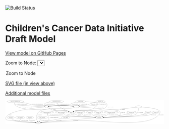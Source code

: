 <link rel='stylesheet' href="assets/style.css">
<link rel='stylesheet' href="https://unpkg.com/leaflet@1.5.1/dist/leaflet.css" integrity="sha512-xwE/Az9zrjBIphAcBb3F6JVqxf46+CDLwfLMHloNu6KEQCAWi6HcDUbeOfBIptF7tcCzusKFjFw2yuvEpDL9wQ==" crossorigin="">
<script type="text/javascript" src="https://code.jquery.com/jquery-3.2.1.min.js"></script>
<script type="text/javascript"  src="https://unpkg.com/leaflet@1.5.1/dist/leaflet.js"></script>
<script type="text/javascript" src="assets/actions.js"></script>

![Build Status](https://github.com/CBIIT/ccdi-model/actions/workflows/model-test-and-deploy.yml/badge.svg)

# Children's Cancer Data Initiative Draft Model

[View model on GitHub Pages](https://cbiit.github.io/ccdi-model/)



Zoom to Node: <select id="node_select">
  <option value="">Zoom to Node</option>
</select>
<div id="model"></div>

<p>
<a href="./model-desc/ccdi-model.svg">SVG file (in view above)</a>
<p>
<a href="./model-desc">Additional model files</a>
<div id='graph' style='display:off;'>
<svg width="2611pt" height="392pt"
 viewBox="0.00 0.00 2610.57 392.00" xmlns="http://www.w3.org/2000/svg" xmlns:xlink="http://www.w3.org/1999/xlink">
<g id="graph0" class="graph" transform="scale(1 1) rotate(0) translate(4 388)">
<title>Perl</title>
<polygon fill="#ffffff" stroke="transparent" points="-4,4 -4,-388 2606.5682,-388 2606.5682,4 -4,4"/>
<!-- pdx -->
<g id="node1" class="node">
<title>pdx</title>
<ellipse fill="none" stroke="#000000" cx="674.5682" cy="-279" rx="27.8951" ry="18"/>
<text text-anchor="middle" x="674.5682" y="-275.3" font-family="Times,serif" font-size="14.00" fill="#000000">pdx</text>
</g>
<!-- sample -->
<g id="node3" class="node">
<title>sample</title>
<ellipse fill="none" stroke="#000000" cx="1077.5682" cy="-192" rx="44.393" ry="18"/>
<text text-anchor="middle" x="1077.5682" y="-188.3" font-family="Times,serif" font-size="14.00" fill="#000000">sample</text>
</g>
<!-- pdx&#45;&gt;sample -->
<g id="edge7" class="edge">
<title>pdx&#45;&gt;sample</title>
<path fill="none" stroke="#000000" d="M694.3287,-266.1736C714.2172,-253.9919 746.2128,-236.3375 776.5682,-228 883.1339,-198.7306 916.2574,-231.9475 1024.5682,-210 1028.2112,-209.2618 1031.9487,-208.3424 1035.6712,-207.3123"/>
<polygon fill="#000000" stroke="#000000" points="1036.85,-210.6127 1045.4146,-204.3759 1034.83,-203.9104 1036.85,-210.6127"/>
<text text-anchor="middle" x="800.5682" y="-231.8" font-family="Times,serif" font-size="14.00" fill="#000000">of_pdx</text>
</g>
<!-- study -->
<g id="node21" class="node">
<title>study</title>
<ellipse fill="none" stroke="#000000" cx="540.5682" cy="-18" rx="36.2938" ry="18"/>
<text text-anchor="middle" x="540.5682" y="-14.3" font-family="Times,serif" font-size="14.00" fill="#000000">study</text>
</g>
<!-- pdx&#45;&gt;study -->
<g id="edge8" class="edge">
<title>pdx&#45;&gt;study</title>
<path fill="none" stroke="#000000" d="M646.6154,-276.9107C531.3482,-267.6582 95.2392,-226.1777 15.5682,-123 -44.9966,-44.5656 89.9236,-59.8946 119.5682,-54 190.2173,-39.9521 400.2312,-26.2714 494.2079,-20.6619"/>
<polygon fill="#000000" stroke="#000000" points="494.4986,-24.1509 504.274,-20.0654 494.0845,-17.1631 494.4986,-24.1509"/>
<text text-anchor="middle" x="76.5682" y="-144.8" font-family="Times,serif" font-size="14.00" fill="#000000">of_pdx</text>
</g>
<!-- single_cell_sequencing_file -->
<g id="node2" class="node">
<title>single_cell_sequencing_file</title>
<ellipse fill="none" stroke="#000000" cx="160.5682" cy="-366" rx="137.5759" ry="18"/>
<text text-anchor="middle" x="160.5682" y="-362.3" font-family="Times,serif" font-size="14.00" fill="#000000">single_cell_sequencing_file</text>
</g>
<!-- single_cell_sequencing_file&#45;&gt;pdx -->
<g id="edge13" class="edge">
<title>single_cell_sequencing_file&#45;&gt;pdx</title>
<path fill="none" stroke="#000000" d="M155.3754,-347.6578C153.4993,-336.7664 153.5135,-323.4718 161.5682,-315 169.7513,-306.3933 518.8881,-287.2156 636.4163,-280.992"/>
<polygon fill="#000000" stroke="#000000" points="636.6075,-284.4868 646.4091,-280.4645 636.2385,-277.4966 636.6075,-284.4868"/>
<text text-anchor="middle" x="270.0682" y="-318.8" font-family="Times,serif" font-size="14.00" fill="#000000">of_single_cell_sequencing_file</text>
</g>
<!-- single_cell_sequencing_file&#45;&gt;sample -->
<g id="edge12" class="edge">
<title>single_cell_sequencing_file&#45;&gt;sample</title>
<path fill="none" stroke="#000000" d="M150.7907,-347.6686C146.5978,-337.052 144.1612,-324.0417 151.5682,-315 234.7176,-213.5001 604.8132,-238.9161 735.5682,-228 863.8154,-217.2932 898.309,-234.9114 1024.5682,-210 1028.2149,-209.2805 1031.9551,-208.3742 1035.6793,-207.3529"/>
<polygon fill="#000000" stroke="#000000" points="1036.8522,-210.6552 1045.4255,-204.4304 1034.8416,-203.9502 1036.8522,-210.6552"/>
<text text-anchor="middle" x="359.0682" y="-275.3" font-family="Times,serif" font-size="14.00" fill="#000000">of_single_cell_sequencing_file</text>
</g>
<!-- cell_line -->
<g id="node13" class="node">
<title>cell_line</title>
<ellipse fill="none" stroke="#000000" cx="1161.5682" cy="-279" rx="49.2915" ry="18"/>
<text text-anchor="middle" x="1161.5682" y="-275.3" font-family="Times,serif" font-size="14.00" fill="#000000">cell_line</text>
</g>
<!-- single_cell_sequencing_file&#45;&gt;cell_line -->
<g id="edge11" class="edge">
<title>single_cell_sequencing_file&#45;&gt;cell_line</title>
<path fill="none" stroke="#000000" d="M261.6059,-353.6917C298.7412,-348.0251 340.9039,-340.2383 378.5682,-330 396.4891,-325.1286 399.3613,-318.6601 417.5682,-315 550.0873,-288.3598 890.8367,-307.8819 1025.5682,-297 1052.0529,-294.8609 1081.2822,-291.1678 1105.8343,-287.6813"/>
<polygon fill="#000000" stroke="#000000" points="1106.6522,-291.0995 1116.0486,-286.2049 1105.6507,-284.1715 1106.6522,-291.0995"/>
<text text-anchor="middle" x="526.0682" y="-318.8" font-family="Times,serif" font-size="14.00" fill="#000000">of_single_cell_sequencing_file</text>
</g>
<!-- participant -->
<g id="node20" class="node">
<title>participant</title>
<ellipse fill="none" stroke="#000000" cx="1539.5682" cy="-105" rx="62.2891" ry="18"/>
<text text-anchor="middle" x="1539.5682" y="-101.3" font-family="Times,serif" font-size="14.00" fill="#000000">participant</text>
</g>
<!-- sample&#45;&gt;participant -->
<g id="edge15" class="edge">
<title>sample&#45;&gt;participant</title>
<path fill="none" stroke="#000000" d="M1105.8991,-178.0326C1136.3456,-163.0331 1180.5561,-141.2889 1181.5682,-141 1233.6944,-126.1195 1379.694,-114.8689 1468.3201,-109.166"/>
<polygon fill="#000000" stroke="#000000" points="1468.5448,-112.6588 1478.3026,-108.5314 1468.1007,-105.6729 1468.5448,-112.6588"/>
<text text-anchor="middle" x="1218.0682" y="-144.8" font-family="Times,serif" font-size="14.00" fill="#000000">of_sample</text>
</g>
<!-- study_arm -->
<g id="node4" class="node">
<title>study_arm</title>
<ellipse fill="none" stroke="#000000" cx="84.5682" cy="-105" rx="59.5901" ry="18"/>
<text text-anchor="middle" x="84.5682" y="-101.3" font-family="Times,serif" font-size="14.00" fill="#000000">study_arm</text>
</g>
<!-- study_arm&#45;&gt;study -->
<g id="edge5" class="edge">
<title>study_arm&#45;&gt;study</title>
<path fill="none" stroke="#000000" d="M100.6621,-87.3929C112.4307,-75.7658 129.4467,-61.363 147.5682,-54 209.2367,-28.9435 403.6971,-21.1838 493.8416,-18.899"/>
<polygon fill="#000000" stroke="#000000" points="494.1313,-22.3931 504.0438,-18.6526 493.9622,-15.3951 494.1313,-22.3931"/>
<text text-anchor="middle" x="196.0682" y="-57.8" font-family="Times,serif" font-size="14.00" fill="#000000">of_study_arm</text>
</g>
<!-- sequencing_file -->
<g id="node5" class="node">
<title>sequencing_file</title>
<ellipse fill="none" stroke="#000000" cx="1233.5682" cy="-366" rx="83.3857" ry="18"/>
<text text-anchor="middle" x="1233.5682" y="-362.3" font-family="Times,serif" font-size="14.00" fill="#000000">sequencing_file</text>
</g>
<!-- sequencing_file&#45;&gt;pdx -->
<g id="edge17" class="edge">
<title>sequencing_file&#45;&gt;pdx</title>
<path fill="none" stroke="#000000" d="M1162.0559,-356.7957C1133.8559,-351.4001 1101.7691,-342.988 1074.5682,-330 1064.8594,-325.3641 1065.5923,-318.9079 1055.5682,-315 1005.9445,-295.6539 869.5603,-302.3507 816.5682,-297 781.0058,-293.4092 740.5781,-288.1711 711.979,-284.2704"/>
<polygon fill="#000000" stroke="#000000" points="712.3921,-280.7943 702.0085,-282.8993 711.4385,-287.7291 712.3921,-280.7943"/>
<text text-anchor="middle" x="1141.0682" y="-318.8" font-family="Times,serif" font-size="14.00" fill="#000000">of_sequencing_file</text>
</g>
<!-- sequencing_file&#45;&gt;sample -->
<g id="edge18" class="edge">
<title>sequencing_file&#45;&gt;sample</title>
<path fill="none" stroke="#000000" d="M1316.2672,-363.8344C1407.3533,-359.7864 1537.8656,-348.1891 1512.5682,-315 1405.8315,-174.9659 1298.8917,-261.6672 1130.5682,-210 1127.4097,-209.0305 1124.1553,-208.001 1120.8862,-206.9446"/>
<polygon fill="#000000" stroke="#000000" points="1121.7089,-203.5306 1111.1159,-203.7274 1119.5195,-210.1795 1121.7089,-203.5306"/>
<text text-anchor="middle" x="1562.0682" y="-275.3" font-family="Times,serif" font-size="14.00" fill="#000000">of_sequencing_file</text>
</g>
<!-- sequencing_file&#45;&gt;cell_line -->
<g id="edge19" class="edge">
<title>sequencing_file&#45;&gt;cell_line</title>
<path fill="none" stroke="#000000" d="M1228.3675,-347.7154C1224.8006,-337.3706 1219.3006,-324.6206 1211.5682,-315 1207.2461,-309.6224 1201.9279,-304.6693 1196.3899,-300.2682"/>
<polygon fill="#000000" stroke="#000000" points="1198.3335,-297.3527 1188.2093,-294.2299 1194.1764,-302.9846 1198.3335,-297.3527"/>
<text text-anchor="middle" x="1287.0682" y="-318.8" font-family="Times,serif" font-size="14.00" fill="#000000">of_sequencing_file</text>
</g>
<!-- molecular_test -->
<g id="node6" class="node">
<title>molecular_test</title>
<ellipse fill="none" stroke="#000000" cx="2070.5682" cy="-192" rx="79.8859" ry="18"/>
<text text-anchor="middle" x="2070.5682" y="-188.3" font-family="Times,serif" font-size="14.00" fill="#000000">molecular_test</text>
</g>
<!-- molecular_test&#45;&gt;participant -->
<g id="edge21" class="edge">
<title>molecular_test&#45;&gt;participant</title>
<path fill="none" stroke="#000000" d="M2028.7849,-176.5152C1995.7869,-164.9165 1948.3333,-149.6204 1905.5682,-141 1804.8428,-120.6961 1686.1197,-111.6932 1611.8318,-107.8065"/>
<polygon fill="#000000" stroke="#000000" points="1611.815,-104.3013 1601.6509,-107.2914 1611.4612,-111.2923 1611.815,-104.3013"/>
<text text-anchor="middle" x="2024.5682" y="-144.8" font-family="Times,serif" font-size="14.00" fill="#000000">of_molecular_test</text>
</g>
<!-- methylation_array_file -->
<g id="node7" class="node">
<title>methylation_array_file</title>
<ellipse fill="none" stroke="#000000" cx="838.5682" cy="-366" rx="115.8798" ry="18"/>
<text text-anchor="middle" x="838.5682" y="-362.3" font-family="Times,serif" font-size="14.00" fill="#000000">methylation_array_file</text>
</g>
<!-- methylation_array_file&#45;&gt;pdx -->
<g id="edge30" class="edge">
<title>methylation_array_file&#45;&gt;pdx</title>
<path fill="none" stroke="#000000" d="M732.7231,-358.7335C692.7778,-353.5959 653.9534,-344.8535 641.5682,-330 633.7107,-320.5764 639.811,-309.1847 648.8053,-299.5601"/>
<polygon fill="#000000" stroke="#000000" points="651.264,-302.0515 656.0641,-292.6064 646.4217,-296.9966 651.264,-302.0515"/>
<text text-anchor="middle" x="733.0682" y="-318.8" font-family="Times,serif" font-size="14.00" fill="#000000">of_methylation_array_file</text>
</g>
<!-- methylation_array_file&#45;&gt;sample -->
<g id="edge31" class="edge">
<title>methylation_array_file&#45;&gt;sample</title>
<path fill="none" stroke="#000000" d="M841.1445,-347.8659C843.2532,-337.5712 847.0032,-324.8212 853.5682,-315 874.8223,-283.2041 887.8878,-280.8672 920.5682,-261 956.9965,-238.8544 1001.791,-219.8957 1034.1964,-207.487"/>
<polygon fill="#000000" stroke="#000000" points="1035.7126,-210.6558 1043.8325,-203.85 1033.2407,-204.1067 1035.7126,-210.6558"/>
<text text-anchor="middle" x="1012.0682" y="-275.3" font-family="Times,serif" font-size="14.00" fill="#000000">of_methylation_array_file</text>
</g>
<!-- methylation_array_file&#45;&gt;cell_line -->
<g id="edge29" class="edge">
<title>methylation_array_file&#45;&gt;cell_line</title>
<path fill="none" stroke="#000000" d="M845.8434,-347.8735C851.4053,-336.4847 860.2299,-322.5639 872.5682,-315 901.7549,-297.1075 991.5981,-301.246 1025.5682,-297 1051.6238,-293.7432 1080.4611,-289.9531 1104.8515,-286.6931"/>
<polygon fill="#000000" stroke="#000000" points="1105.5648,-290.1289 1115.0113,-285.3315 1104.635,-283.1909 1105.5648,-290.1289"/>
<text text-anchor="middle" x="964.0682" y="-318.8" font-family="Times,serif" font-size="14.00" fill="#000000">of_methylation_array_file</text>
</g>
<!-- exposure -->
<g id="node8" class="node">
<title>exposure</title>
<ellipse fill="none" stroke="#000000" cx="2342.5682" cy="-192" rx="53.0913" ry="18"/>
<text text-anchor="middle" x="2342.5682" y="-188.3" font-family="Times,serif" font-size="14.00" fill="#000000">exposure</text>
</g>
<!-- exposure&#45;&gt;participant -->
<g id="edge35" class="edge">
<title>exposure&#45;&gt;participant</title>
<path fill="none" stroke="#000000" d="M2310.625,-177.4967C2282.3368,-165.3941 2239.5934,-148.8949 2200.5682,-141 2089.9445,-118.6206 1759.9754,-109.3904 1612.356,-106.3059"/>
<polygon fill="#000000" stroke="#000000" points="1612.1178,-102.8004 1602.0481,-106.0943 1611.9741,-109.7989 1612.1178,-102.8004"/>
<text text-anchor="middle" x="2295.0682" y="-144.8" font-family="Times,serif" font-size="14.00" fill="#000000">of_exposure</text>
</g>
<!-- follow_up -->
<g id="node9" class="node">
<title>follow_up</title>
<ellipse fill="none" stroke="#000000" cx="2469.5682" cy="-192" rx="55.4913" ry="18"/>
<text text-anchor="middle" x="2469.5682" y="-188.3" font-family="Times,serif" font-size="14.00" fill="#000000">follow_up</text>
</g>
<!-- follow_up&#45;&gt;participant -->
<g id="edge27" class="edge">
<title>follow_up&#45;&gt;participant</title>
<path fill="none" stroke="#000000" d="M2439.9416,-176.7691C2414.7648,-164.6502 2377.2842,-148.5205 2342.5682,-141 2272.3777,-125.7947 1795.8279,-111.7649 1611.8404,-106.8523"/>
<polygon fill="#000000" stroke="#000000" points="1611.8131,-103.3504 1601.7237,-106.5835 1611.6272,-110.3479 1611.8131,-103.3504"/>
<text text-anchor="middle" x="2433.5682" y="-144.8" font-family="Times,serif" font-size="14.00" fill="#000000">of_follow_up</text>
</g>
<!-- study_funding -->
<g id="node10" class="node">
<title>study_funding</title>
<ellipse fill="none" stroke="#000000" cx="239.5682" cy="-105" rx="77.1866" ry="18"/>
<text text-anchor="middle" x="239.5682" y="-101.3" font-family="Times,serif" font-size="14.00" fill="#000000">study_funding</text>
</g>
<!-- study_funding&#45;&gt;study -->
<g id="edge20" class="edge">
<title>study_funding&#45;&gt;study</title>
<path fill="none" stroke="#000000" d="M241.9626,-86.8809C244.4348,-75.6457 249.4429,-61.8948 259.5682,-54 277.6968,-39.865 419.2144,-27.1754 494.2307,-21.3588"/>
<polygon fill="#000000" stroke="#000000" points="494.6508,-24.837 504.3547,-20.5842 494.1168,-17.8574 494.6508,-24.837"/>
<text text-anchor="middle" x="321.5682" y="-57.8" font-family="Times,serif" font-size="14.00" fill="#000000">of_study_funding</text>
</g>
<!-- publication -->
<g id="node11" class="node">
<title>publication</title>
<ellipse fill="none" stroke="#000000" cx="397.5682" cy="-105" rx="63.0888" ry="18"/>
<text text-anchor="middle" x="397.5682" y="-101.3" font-family="Times,serif" font-size="14.00" fill="#000000">publication</text>
</g>
<!-- publication&#45;&gt;study -->
<g id="edge36" class="edge">
<title>publication&#45;&gt;study</title>
<path fill="none" stroke="#000000" d="M389.9331,-86.7062C386.8227,-76.1028 385.4216,-63.0934 392.5682,-54 405.1305,-38.0158 455.9932,-28.2456 494.6163,-22.9912"/>
<polygon fill="#000000" stroke="#000000" points="495.1752,-26.4481 504.6413,-21.6895 494.2738,-19.5063 495.1752,-26.4481"/>
<text text-anchor="middle" x="443.5682" y="-57.8" font-family="Times,serif" font-size="14.00" fill="#000000">of_publication</text>
</g>
<!-- family_relationship -->
<g id="node12" class="node">
<title>family_relationship</title>
<ellipse fill="none" stroke="#000000" cx="915.5682" cy="-192" rx="100.1823" ry="18"/>
<text text-anchor="middle" x="915.5682" y="-188.3" font-family="Times,serif" font-size="14.00" fill="#000000">family_relationship</text>
</g>
<!-- family_relationship&#45;&gt;participant -->
<g id="edge23" class="edge">
<title>family_relationship&#45;&gt;participant</title>
<path fill="none" stroke="#000000" d="M941.4533,-174.431C950.0801,-168.5722 959.7402,-162.0078 968.5682,-156 978.3519,-149.3419 979.38,-144.8566 990.5682,-141 1034.4797,-125.8635 1328.5949,-112.9459 1467.3573,-107.6135"/>
<polygon fill="#000000" stroke="#000000" points="1467.6174,-111.1062 1477.4767,-107.2275 1467.3505,-104.1113 1467.6174,-111.1062"/>
<text text-anchor="middle" x="1070.0682" y="-144.8" font-family="Times,serif" font-size="14.00" fill="#000000">of_family_relationship</text>
</g>
<!-- cell_line&#45;&gt;participant -->
<g id="edge3" class="edge">
<title>cell_line&#45;&gt;participant</title>
<path fill="none" stroke="#000000" d="M1210.4473,-275.8111C1365.9437,-265.4577 1840.4182,-232.1738 1864.5682,-210 1887.3934,-189.0427 1895.2758,-164.052 1874.5682,-141 1857.3544,-121.8372 1705.2254,-112.0012 1611.994,-107.7295"/>
<polygon fill="#000000" stroke="#000000" points="1611.9139,-104.2225 1601.7675,-107.2724 1611.6012,-111.2155 1611.9139,-104.2225"/>
<text text-anchor="middle" x="1926.0682" y="-188.3" font-family="Times,serif" font-size="14.00" fill="#000000">of_cell_line</text>
</g>
<!-- cell_line&#45;&gt;study -->
<g id="edge2" class="edge">
<title>cell_line&#45;&gt;study</title>
<path fill="none" stroke="#000000" d="M1127.0793,-265.9555C1120.6736,-263.9777 1113.9791,-262.2001 1107.5682,-261 988.4397,-238.7001 665.228,-277.5018 564.5682,-210 526.1752,-184.2539 520.7869,-167.2962 507.5682,-123 499.4767,-95.8849 511.7888,-65.0051 523.6067,-43.7892"/>
<polygon fill="#000000" stroke="#000000" points="526.6952,-45.442 528.753,-35.0489 520.6631,-41.8902 526.6952,-45.442"/>
<text text-anchor="middle" x="559.0682" y="-144.8" font-family="Times,serif" font-size="14.00" fill="#000000">of_cell_line</text>
</g>
<!-- study_personnel -->
<g id="node14" class="node">
<title>study_personnel</title>
<ellipse fill="none" stroke="#000000" cx="603.5682" cy="-105" rx="87.1846" ry="18"/>
<text text-anchor="middle" x="603.5682" y="-101.3" font-family="Times,serif" font-size="14.00" fill="#000000">study_personnel</text>
</g>
<!-- study_personnel&#45;&gt;study -->
<g id="edge14" class="edge">
<title>study_personnel&#45;&gt;study</title>
<path fill="none" stroke="#000000" d="M587.8697,-87.0281C583.1276,-81.3727 578.0052,-75.0279 573.5682,-69 567.6917,-61.0163 561.6815,-52.0194 556.428,-43.8299"/>
<polygon fill="#000000" stroke="#000000" points="559.3677,-41.93 551.0667,-35.3464 553.4504,-45.6696 559.3677,-41.93"/>
<text text-anchor="middle" x="643.0682" y="-57.8" font-family="Times,serif" font-size="14.00" fill="#000000">of_study_personnel</text>
</g>
<!-- synonym -->
<g id="node15" class="node">
<title>synonym</title>
<ellipse fill="none" stroke="#000000" cx="2186.5682" cy="-279" rx="51.9908" ry="18"/>
<text text-anchor="middle" x="2186.5682" y="-275.3" font-family="Times,serif" font-size="14.00" fill="#000000">synonym</text>
</g>
<!-- synonym&#45;&gt;sample -->
<g id="edge34" class="edge">
<title>synonym&#45;&gt;sample</title>
<path fill="none" stroke="#000000" d="M2137.6818,-272.526C2051.555,-261.3971 1867.0699,-238.7969 1710.5682,-228 1581.9231,-219.1249 1257.454,-232.9861 1130.5682,-210 1126.86,-209.3282 1123.059,-208.4469 1119.2784,-207.4349"/>
<polygon fill="#000000" stroke="#000000" points="1119.9788,-203.9921 1109.3964,-204.5053 1117.9891,-210.7034 1119.9788,-203.9921"/>
<text text-anchor="middle" x="1923.0682" y="-231.8" font-family="Times,serif" font-size="14.00" fill="#000000">of_synonym</text>
</g>
<!-- synonym&#45;&gt;participant -->
<g id="edge32" class="edge">
<title>synonym&#45;&gt;participant</title>
<path fill="none" stroke="#000000" d="M2186.3498,-260.6191C2185.1554,-237.8864 2179.9856,-199.1241 2159.5682,-174 2138.634,-148.2399 2124.635,-149.5763 2092.5682,-141 2003.9984,-117.312 1740.8006,-108.9414 1612.082,-106.2104"/>
<polygon fill="#000000" stroke="#000000" points="1611.9966,-102.7079 1601.9265,-106.0007 1611.8521,-109.7065 1611.9966,-102.7079"/>
<text text-anchor="middle" x="2219.0682" y="-188.3" font-family="Times,serif" font-size="14.00" fill="#000000">of_synonym</text>
</g>
<!-- synonym&#45;&gt;study -->
<g id="edge33" class="edge">
<title>synonym&#45;&gt;study</title>
<path fill="none" stroke="#000000" d="M2238.2119,-276.4934C2325.6112,-271.0515 2496.7926,-254.8083 2533.5682,-210 2543.7189,-197.6322 2541.2144,-188.0548 2533.5682,-174 2391.9644,86.2884 1501.3296,-72.0796 1205.5682,-54 973.5408,-39.8164 695.7916,-25.7065 587.254,-20.3031"/>
<polygon fill="#000000" stroke="#000000" points="587.1435,-16.7934 576.982,-19.7926 586.7959,-23.7847 587.1435,-16.7934"/>
<text text-anchor="middle" x="2560.0682" y="-144.8" font-family="Times,serif" font-size="14.00" fill="#000000">of_synonym</text>
</g>
<!-- study_admin -->
<g id="node16" class="node">
<title>study_admin</title>
<ellipse fill="none" stroke="#000000" cx="986.5682" cy="-105" rx="70.3881" ry="18"/>
<text text-anchor="middle" x="986.5682" y="-101.3" font-family="Times,serif" font-size="14.00" fill="#000000">study_admin</text>
</g>
<!-- study_admin&#45;&gt;study -->
<g id="edge22" class="edge">
<title>study_admin&#45;&gt;study</title>
<path fill="none" stroke="#000000" d="M932.8119,-93.3961C922.7647,-91.2513 912.3496,-89.0442 902.5682,-87 830.6435,-71.9685 812.7312,-67.8427 740.5682,-54 687.1794,-43.7586 625.6031,-32.8036 585.0374,-25.7043"/>
<polygon fill="#000000" stroke="#000000" points="585.3938,-22.2136 574.9407,-23.941 584.1894,-29.1092 585.3938,-22.2136"/>
<text text-anchor="middle" x="873.0682" y="-57.8" font-family="Times,serif" font-size="14.00" fill="#000000">of_study_admin</text>
</g>
<!-- medical_history -->
<g id="node17" class="node">
<title>medical_history</title>
<ellipse fill="none" stroke="#000000" cx="1224.5682" cy="-192" rx="85.2851" ry="18"/>
<text text-anchor="middle" x="1224.5682" y="-188.3" font-family="Times,serif" font-size="14.00" fill="#000000">medical_history</text>
</g>
<!-- medical_history&#45;&gt;participant -->
<g id="edge10" class="edge">
<title>medical_history&#45;&gt;participant</title>
<path fill="none" stroke="#000000" d="M1239.2729,-173.8918C1249.5831,-162.5107 1264.3758,-148.5916 1280.5682,-141 1312.9523,-125.8172 1403.5935,-115.686 1468.5075,-110.1399"/>
<polygon fill="#000000" stroke="#000000" points="1469.0182,-113.6095 1478.6921,-109.2891 1468.4354,-106.6338 1469.0182,-113.6095"/>
<text text-anchor="middle" x="1348.5682" y="-144.8" font-family="Times,serif" font-size="14.00" fill="#000000">of_medical_history</text>
</g>
<!-- pathology_file -->
<g id="node18" class="node">
<title>pathology_file</title>
<ellipse fill="none" stroke="#000000" cx="1559.5682" cy="-366" rx="76.0865" ry="18"/>
<text text-anchor="middle" x="1559.5682" y="-362.3" font-family="Times,serif" font-size="14.00" fill="#000000">pathology_file</text>
</g>
<!-- pathology_file&#45;&gt;pdx -->
<g id="edge26" class="edge">
<title>pathology_file&#45;&gt;pdx</title>
<path fill="none" stroke="#000000" d="M1495.6714,-356.0587C1463.3911,-350.1379 1423.8924,-341.5085 1389.5682,-330 1374.6758,-325.0068 1372.8408,-318.6695 1357.5682,-315 1240.6081,-286.8983 936.4754,-306.5737 816.5682,-297 780.9383,-294.1552 740.519,-288.8248 711.9401,-284.7"/>
<polygon fill="#000000" stroke="#000000" points="712.3791,-281.227 701.9776,-283.2417 711.3652,-288.1532 712.3791,-281.227"/>
<text text-anchor="middle" x="1450.5682" y="-318.8" font-family="Times,serif" font-size="14.00" fill="#000000">of_pathology_file</text>
</g>
<!-- pathology_file&#45;&gt;sample -->
<g id="edge25" class="edge">
<title>pathology_file&#45;&gt;sample</title>
<path fill="none" stroke="#000000" d="M1612.676,-353.0627C1633.7558,-346.7588 1654.4532,-338.6714 1660.5682,-330 1677.0286,-306.6582 1658.9159,-279.1596 1632.5682,-261 1540.2433,-197.3668 1240.3395,-232.8768 1130.5682,-210 1126.98,-209.2522 1123.2986,-208.334 1119.6293,-207.3118"/>
<polygon fill="#000000" stroke="#000000" points="1120.6022,-203.9496 1110.0173,-204.409 1118.5784,-210.6507 1120.6022,-203.9496"/>
<text text-anchor="middle" x="1724.5682" y="-275.3" font-family="Times,serif" font-size="14.00" fill="#000000">of_pathology_file</text>
</g>
<!-- pathology_file&#45;&gt;cell_line -->
<g id="edge24" class="edge">
<title>pathology_file&#45;&gt;cell_line</title>
<path fill="none" stroke="#000000" d="M1549.0957,-347.9821C1541.3796,-336.4858 1529.7775,-322.4001 1515.5682,-315 1490.0872,-301.7295 1314.7114,-288.7359 1220.7426,-282.6241"/>
<polygon fill="#000000" stroke="#000000" points="1220.7345,-279.1165 1210.5301,-281.9662 1220.2844,-286.102 1220.7345,-279.1165"/>
<text text-anchor="middle" x="1595.5682" y="-318.8" font-family="Times,serif" font-size="14.00" fill="#000000">of_pathology_file</text>
</g>
<!-- clinical_measure_file -->
<g id="node19" class="node">
<title>clinical_measure_file</title>
<ellipse fill="none" stroke="#000000" cx="682.5682" cy="-192" rx="108.5808" ry="18"/>
<text text-anchor="middle" x="682.5682" y="-188.3" font-family="Times,serif" font-size="14.00" fill="#000000">clinical_measure_file</text>
</g>
<!-- clinical_measure_file&#45;&gt;participant -->
<g id="edge1" class="edge">
<title>clinical_measure_file&#45;&gt;participant</title>
<path fill="none" stroke="#000000" d="M685.7811,-173.7691C688.8222,-162.3362 694.6297,-148.4055 705.5682,-141 709.4964,-138.3406 1265.4436,-115.9279 1467.3541,-107.8705"/>
<polygon fill="#000000" stroke="#000000" points="1467.7075,-111.3593 1477.5601,-107.4635 1467.4285,-104.3649 1467.7075,-111.3593"/>
<text text-anchor="middle" x="835.0682" y="-144.8" font-family="Times,serif" font-size="14.00" fill="#000000">of_clinical_measure_file_participant</text>
</g>
<!-- clinical_measure_file&#45;&gt;study -->
<g id="edge16" class="edge">
<title>clinical_measure_file&#45;&gt;study</title>
<path fill="none" stroke="#000000" d="M683.4371,-173.6906C684.3119,-163.8075 686.0638,-151.5134 689.5682,-141 692.4623,-132.318 696.2446,-131.5268 699.5682,-123 708.5334,-99.9998 709.6591,-93.5137 712.5682,-69 713.3539,-62.3798 716.7718,-59.1744 712.5682,-54 696.9974,-34.8328 632.3361,-25.5109 586.899,-21.2475"/>
<polygon fill="#000000" stroke="#000000" points="586.9331,-17.7369 576.6633,-20.341 586.3155,-24.7096 586.9331,-17.7369"/>
<text text-anchor="middle" x="796.5682" y="-101.3" font-family="Times,serif" font-size="14.00" fill="#000000">of_clinical_measure_file</text>
</g>
<!-- participant&#45;&gt;study -->
<g id="edge9" class="edge">
<title>participant&#45;&gt;study</title>
<path fill="none" stroke="#000000" d="M1479.6975,-99.786C1297.0172,-83.8769 749.3208,-36.1796 586.6267,-22.0111"/>
<polygon fill="#000000" stroke="#000000" points="586.7411,-18.5079 576.4751,-21.127 586.1337,-25.4815 586.7411,-18.5079"/>
<text text-anchor="middle" x="1151.0682" y="-57.8" font-family="Times,serif" font-size="14.00" fill="#000000">of_participant</text>
</g>
<!-- diagnosis -->
<g id="node22" class="node">
<title>diagnosis</title>
<ellipse fill="none" stroke="#000000" cx="1382.5682" cy="-192" rx="54.6905" ry="18"/>
<text text-anchor="middle" x="1382.5682" y="-188.3" font-family="Times,serif" font-size="14.00" fill="#000000">diagnosis</text>
</g>
<!-- diagnosis&#45;&gt;participant -->
<g id="edge28" class="edge">
<title>diagnosis&#45;&gt;participant</title>
<path fill="none" stroke="#000000" d="M1398.9995,-174.5333C1409.9448,-163.7048 1425.1115,-150.1609 1440.5682,-141 1454.1195,-132.9685 1469.759,-126.2662 1484.5475,-120.9078"/>
<polygon fill="#000000" stroke="#000000" points="1485.8176,-124.1718 1494.1123,-117.5802 1483.5175,-117.5605 1485.8176,-124.1718"/>
<text text-anchor="middle" x="1485.0682" y="-144.8" font-family="Times,serif" font-size="14.00" fill="#000000">of_diagnosis</text>
</g>
<!-- radiology_file -->
<g id="node23" class="node">
<title>radiology_file</title>
<ellipse fill="none" stroke="#000000" cx="1528.5682" cy="-192" rx="73.387" ry="18"/>
<text text-anchor="middle" x="1528.5682" y="-188.3" font-family="Times,serif" font-size="14.00" fill="#000000">radiology_file</text>
</g>
<!-- radiology_file&#45;&gt;participant -->
<g id="edge6" class="edge">
<title>radiology_file&#45;&gt;participant</title>
<path fill="none" stroke="#000000" d="M1530.8475,-173.9735C1532.3371,-162.1918 1534.3135,-146.5607 1536.008,-133.1581"/>
<polygon fill="#000000" stroke="#000000" points="1539.5098,-133.3634 1537.292,-123.0034 1532.5651,-132.4853 1539.5098,-133.3634"/>
<text text-anchor="middle" x="1594.5682" y="-144.8" font-family="Times,serif" font-size="14.00" fill="#000000">of_radiology_file</text>
</g>
<!-- therapeutic_procedure -->
<g id="node24" class="node">
<title>therapeutic_procedure</title>
<ellipse fill="none" stroke="#000000" cx="1737.5682" cy="-192" rx="117.7793" ry="18"/>
<text text-anchor="middle" x="1737.5682" y="-188.3" font-family="Times,serif" font-size="14.00" fill="#000000">therapeutic_procedure</text>
</g>
<!-- therapeutic_procedure&#45;&gt;participant -->
<g id="edge4" class="edge">
<title>therapeutic_procedure&#45;&gt;participant</title>
<path fill="none" stroke="#000000" d="M1713.6895,-174.3431C1698.2797,-163.576 1677.4639,-150.1686 1657.5682,-141 1638.5978,-132.2578 1616.9564,-124.9519 1597.4321,-119.2566"/>
<polygon fill="#000000" stroke="#000000" points="1598.3161,-115.8693 1587.7406,-116.5087 1596.4066,-122.6038 1598.3161,-115.8693"/>
<text text-anchor="middle" x="1777.5682" y="-144.8" font-family="Times,serif" font-size="14.00" fill="#000000">of_therapeutic_procedure</text>
</g>
</g>
</svg>
</div>
